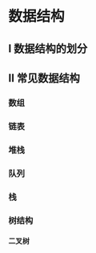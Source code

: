 # 数据结构

## Ⅰ 数据结构的划分

[线性与非线性结构]: https://github.com/IrisPuDev/DataStructure/blob/master/docs/%E6%95%B0%E6%8D%AE%E7%BB%93%E6%9E%84%E4%B8%AD%E7%9A%84%E7%BA%BF%E6%80%A7%E4%B8%8E%E9%9D%9E%E7%BA%BF%E6%80%A7%E7%BB%93%E6%9E%84.md	"线性结构中的线性与非线性结构"



## Ⅱ 常见数据结构

### 数组

### 链表

### 堆栈

### 队列

### 栈

### 树结构

#### 二叉树

